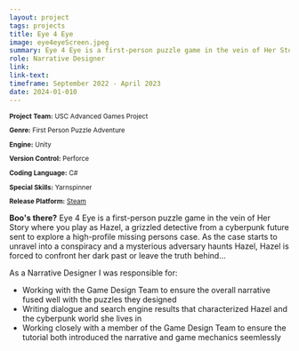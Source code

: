 ```yaml
---
layout: project
tags: projects
title: Eye 4 Eye
image: eye4eyeScreen.jpeg
summary: Eye 4 Eye is a first-person puzzle game in the vein of Her Story where you play as Hazel, a grizzled detective from a cyberpunk future sent to explore a high-profile missing persons case. 
role: Narrative Designer
link:
link-text:
timeframe: September 2022 - April 2023
date: 2024-01-010
---
```

<div class="textspace mt-8" style="font-size: smaller;">
    <p><strong>Project Team:</strong> USC Advanced Games Project</p>
    <p><strong>Genre:</strong> First Person Puzzle Adventure</p>
    <p><strong>Engine:</strong> Unity</p>
    <p><strong>Version Control:</strong> Perforce</p>
    <p><strong>Coding Language:</strong> C#</p>
    <p><strong>Special Skills:</strong> Yarnspinner</p>
    <p><strong>Release Platform:</strong> <a href="https://store.steampowered.com/app/2269450/Eye_4_Eye/" class="highlight underline hover:text-purple-800">Steam</a></p>
</div>


<div class = "textspace mt-8">
<p class = ""><strong>Boo's there?</strong> Eye 4 Eye is a first-person puzzle game in the vein of Her Story where you play as Hazel, a grizzled detective from a cyberpunk future sent to explore a high-profile missing persons case. As the case starts to unravel into a conspiracy and a mysterious adversary haunts Hazel, Hazel is forced to confront her dark past or leave the truth behind...</p>
</div>

<div class = "textspace-no-margin my-8">
<p>As a <span class = "highlight">Narrative Designer</span> I was responsible for:</p>
<ul class = "list-disc ml-4">
    <li>Working with the Game Design Team to ensure the overall narrative fused well with the puzzles they designed</li>
    <li>Writing dialogue and search engine results that characterized Hazel and the cyberpunk world she lives in</li>
    <li>Working closely with a member of the Game Design Team to ensure the tutorial both introduced the narrative and game mechanics seemlessly</li>
</ul>
</div>

